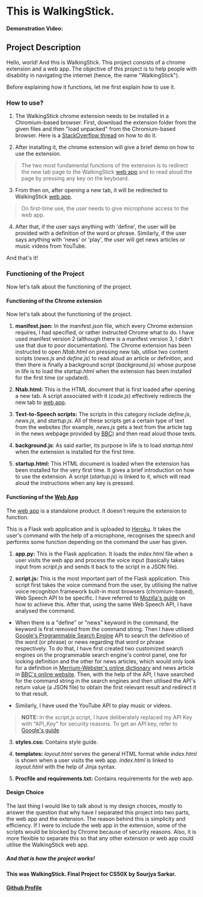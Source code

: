# This is WalkingStick.

#### Demonstration Video: 

## Project Description

Hello, world! And this is WalkingStick. This project consists of a chrome extension and a web app. The objective of this project is to help people with disability in navigating the internet (hence, the name "WalkingStick").

Before explaining how it functions, let me first explain how to use it.

### How to use?

1. The WalkingStick chrome extension needs to be installed in a Chromium-based browser. First, download the extension folder from the given files and then "load unpacked" from the Chromium-based browser. Here is a [StackOverflow thread](https://stackoverflow.com/questions/24577024/install-chrome-extension-form-outside-the-chrome-web-store) on how to do it. 

2. After installing it, the chrome extension will give a brief demo on how to use the extension.

>The two most fundamental functions of the extension is to redirect the new tab page to the WalkingStick [web app](https://walkingstickfp50.herokuapp.com/) and to read aloud the page by pressing any key on the keyboard.

3. From then on, after opening a new tab, it will be redirected to WalkingStick [web app](https://walkingstickfp50.herokuapp.com/).

>On first-time use, the user needs to give microphone access to the web app. 

4. After that, if the user says anything with 'define', the user will be provided with a definition of the word or phrase. Similarly, if the user says anything with 'news' or 'play', the user will get news articles or music videos from YouTube.

And that's it!

### Functioning of the Project

Now let's talk about the functioning of the project. 

#### Functioning of the Chrome extension
Now let's talk about the functioning of the project. 

1. **manifest.json:** In the manifest.json file, which every Chrome extension requires, I had specified, or rather instructed Chrome what to do. I have used manifest version 2 (although there is a manifest version 3, I didn't use that due to poor documentation). The Chrome extension has been instructed to open *Ntab.html* on pressing new tab, utilise two content scripts (*news.js* and *define.js*) to read aloud an article or definition, and then there is finally a background script (*background.js*) whose purpose in life is to load the *startup.html* when the extension has been installed for the first time (or updated).

2. **Ntab.html:** This is the HTML document that is first loaded after opening a new tab. A script associated with it (*code.js*) effectively redirects the new tab to [web app](https://walkingstickfp50.herokuapp.com/).

3. **Text-to-Speech scripts:** The scripts in this category include *define.js*, *news.js*, and *startup.js*. All of these scripts get a certain type of text from the websites (for example, *news.js* gets a text from the article tag in the news webpage provided by [BBC](www.bbc.com)) and then read aloud those texts.

4. **background.js**: As said earlier, its purpose in life is to load *startup.html* when the extension is installed for the first time.

5. **startup.html:** This HTML document is loaded when the extension has been installed for the very first time. It gives a brief introduction on how to use the extension. A script (*startup.js*) is linked to it, which will read aloud the instructions when any key is pressed.

#### Functioning of the [Web App](https://walkingstickfp50.herokuapp.com/)

The [web app](https://walkingstickfp50.herokuapp.com/) is a standalone product. It doesn't require the extension to function. 

This is a Flask web application and is uploaded to [Heroku](www.heroku.com). It takes the user's command with the help of a microphone, recognises the speech and performs some function depending on the command the user has given.

1. **app.py:** This is the Flask application. It loads the *index.html* file when a user visits the web app and process the voice input (basically takes input from *script.js* and sends it back to the script in a JSON file).

2. **script.js:** This is the most important part of the Flask application. This script first takes the voice command from the user, by utilising the native voice recognition framework built-in most browsers (chromium-based), Web Speech API to be specific. I have referred to [Mozilla's guide](https://developer.mozilla.org/en-US/docs/Web/API/Web_Speech_API) on how to achieve this. After that, using the same Web Speech API, I have analysed the command.

- When there is a "define" or "news" keyword in the command, the keyword is first removed from the command string. Then I have utilised [Google's Programmable Search Engine](https://programmablesearchengine.google.com/about/) API to search the definition of the word (or phrase) or news regarding that word or phrase respectively. To do that, I have first created two customized search engines on the programmable search engine's control panel, one for looking definition and the other for news articles, which would only look for a definition in [Merrium-Webster's online dictionary](https://www.merriam-webster.com/) and news article in [BBC's online website](www.bbc.com). Then, with the help of the API, I have searched for the command string in the search engines and then utilised the API's return value (a JSON file) to obtain the first relevant result and redirect it to that result.

- Similarly, I have used the YouTube API to play music or videos.

>**NOTE:** In the *script.js* script, I have deliberately replaced my API Key with "API_Key" for security reasons. To get an API key, refer to [Google's guide](https://support.google.com/googleapi/answer/6158862?hl=en).

3. **styles.css:** Contains style guide.

4. **templates:** *layout.html* serves the general HTML format while *index.html* is shown when a user visits the web app. *index.html* is linked to *layout.html* with the help of Jinja syntax.

5. **Procfile and requirements.txt:** Contains requirements for the web app. 

#### Design Choice

The last thing I would like to talk about is my design choices, mostly to answer the question that why have I separated this project into two parts, the web app and the extension. The reason behind this is simplicity and efficiency. If I were to include the web app in the extension, some of the scripts would be blocked by Chrome because of security reasons. Also, it is more flexible to separate this so that any other extension or web app could utilise the WalkingStick web app.

##### And that is how the project works!

#### This was WalkingStick. Final Project for CS50X by Sourjya Sarkar.
#### [Github Profile](https://github.com/SourjyaSarkar2005/)
